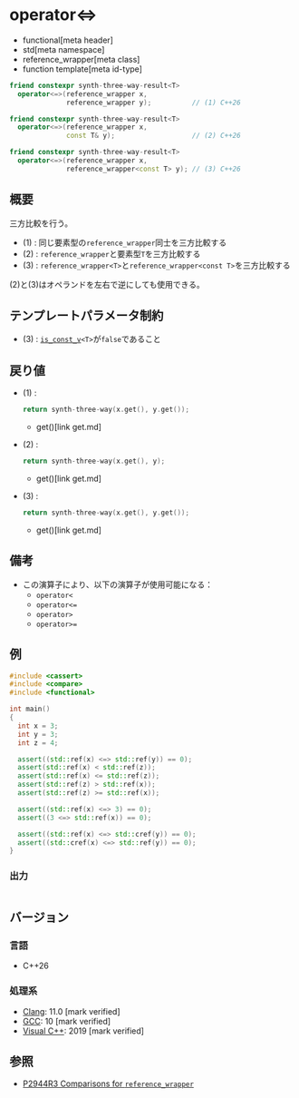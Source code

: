 # operator<=>
* functional[meta header]
* std[meta namespace]
* reference_wrapper[meta class]
* function template[meta id-type]

```cpp
friend constexpr synth-three-way-result<T>
  operator<=>(reference_wrapper x,
              reference_wrapper y);          // (1) C++26

friend constexpr synth-three-way-result<T>
  operator<=>(reference_wrapper x,
              const T& y);                   // (2) C++26

friend constexpr synth-three-way-result<T>
  operator<=>(reference_wrapper x,
              reference_wrapper<const T> y); // (3) C++26
```

## 概要
三方比較を行う。

- (1) : 同じ要素型の`reference_wrapper`同士を三方比較する
- (2) : `reference_wrapper`と要素型`T`を三方比較する
- (3) : `reference_wrapper<T>`と`reference_wrapper<const T>`を三方比較する

(2)と(3)はオペランドを左右で逆にしても使用できる。


## テンプレートパラメータ制約
- (3) : [`is_const_v`](/reference/type_traits/is_const.md)`<T>`が`false`であること


## 戻り値
- (1) :
    ```cpp
    return synth-three-way(x.get(), y.get());
    ```
    * get()[link get.md]

- (2) :
    ```cpp
    return synth-three-way(x.get(), y);
    ```
    * get()[link get.md]

- (3) :
    ```cpp
    return synth-three-way(x.get(), y.get());
    ```
    * get()[link get.md]


## 備考
- この演算子により、以下の演算子が使用可能になる：
    - `operator<`
    - `operator<=`
    - `operator>`
    - `operator>=`


## 例
```cpp example
#include <cassert>
#include <compare>
#include <functional>

int main()
{
  int x = 3;
  int y = 3;
  int z = 4;

  assert((std::ref(x) <=> std::ref(y)) == 0);
  assert(std::ref(x) < std::ref(z));
  assert(std::ref(x) <= std::ref(z));
  assert(std::ref(z) > std::ref(x));
  assert(std::ref(z) >= std::ref(x));

  assert((std::ref(x) <=> 3) == 0);
  assert((3 <=> std::ref(x)) == 0);

  assert((std::ref(x) <=> std::cref(y)) == 0);
  assert((std::cref(x) <=> std::ref(y)) == 0);
}
```

### 出力
```
```

## バージョン
### 言語
- C++26

### 処理系
- [Clang](/implementation.md#clang): 11.0 [mark verified]
- [GCC](/implementation.md#gcc): 10 [mark verified]
- [Visual C++](/implementation.md#visual_cpp): 2019 [mark verified]


## 参照
- [P2944R3 Comparisons for `reference_wrapper`](https://open-std.org/jtc1/sc22/wg21/docs/papers/2024/p2944r3.html)
